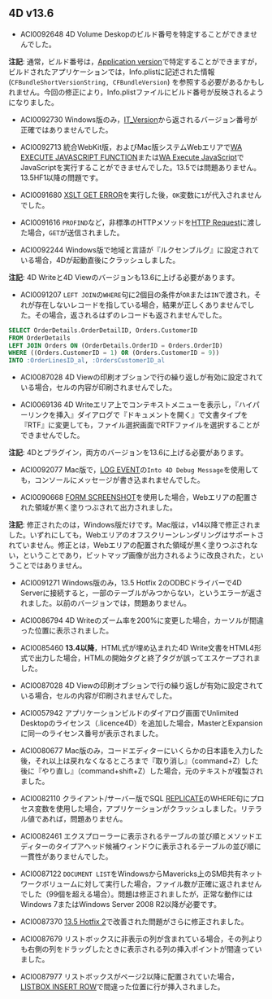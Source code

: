 4D v13.6
---

* ACI0092648 4D Volume Deskopのビルド番号を特定することができませんでした。

**注記**: 通常，ビルド番号は，[Application version](http://doc.4d.com/4Dv13/4D/13.5/Application-version.301-1458428.ja.html)で特定することができますが，ビルドされたアプリケーションでは，Info.plistに記述された情報 (```CFBundleShortVersionString, CFBundleVersion```) を参照する必要があるかもしれません。今回の修正により，Info.plistファイルにビルド番号が反映されるようになりました。

* ACI0092730 Windows版のみ，[IT_Version](http://doc.4d.com/4Dv13/4D/13.2/IT-Version.301-1086826.ja.html)から返されるバージョン番号が正確ではありませんでした。

* ACI0092713 統合WebKit版，およびMac版システムWebエリアで[WA EXECUTE JAVASCRIPT FUNCTION](http://doc.4d.com/4Dv13/4D/13.5/WA-EXECUTE-JAVASCRIPT-FUNCTION.301-1457214.ja.html)または[WA Execute JavaScript](http://doc.4d.com/4Dv13/4D/13.5/WA-Execute-JavaScript.301-1457215.ja.html)でJavaScriptを実行することができませんでした。13.5では問題ありません。13.5HF1以降の問題です。
 
* ACI0091680 [XSLT GET ERROR](http://doc.4d.com/4Dv13/4D/13.5/XSLT-GET-ERROR.301-1457286.ja.html)を実行した後，```OK```変数に```1```が代入されませんでした。

* ACI0091616 ```PROFIND```など，非標準のHTTPメソッドを[HTTP Request](http://doc.4d.com/4Dv13/4D/13.5/HTTP-Request.301-1458478.ja.html)に渡した場合，```GET```が送信されました。

* ACI0092244 Windows版で地域と言語が『ルクセンブルグ』に設定されている場合，4Dが起動直後にクラッシュしました。

**注記**: 4D Writeと4D Viewのバージョンも13.6に上げる必要があります。

* ACI0091207 ```LEFT JOIN```の```WHERE```句に2個目の条件が```OR```または```IN```で渡され，それが存在しないレコードを指している場合，結果が正しくありませんでした。その場合，返されるはずのレコードも返されませんでした。

```sql
SELECT OrderDetails.OrderDetailID, Orders.CustomerID
FROM OrderDetails 
LEFT JOIN Orders ON (OrderDetails.OrderID = Orders.OrderID) 
WHERE ((Orders.CustomerID = 1) OR (Orders.CustomerID = 9))
INTO :OrderLinesID_al, :OrdersCustomerID_al
```

* ACI0087028 4D Viewの印刷オブションで行の繰り返しが有効に設定されている場合，セルの内容が印刷されませんでした。

* ACI0069136 4D Writeエリア上でコンテキストメニューを表示し，『ハイパーリンクを挿入』ダイアログで『ドキュメントを開く』で文書タイプを『RTF』に変更しても，ファイル選択画面でRTFファイルを選択することができませんでした。
 
**注記**: 4Dとプラグイン，両方のバージョンを13.6に上げる必要があります。

* ACI0092077 Mac版で，[LOG EVENT](http://doc.4d.com/4Dv13/4D/13.5/LOG-EVENT.301-1457583.ja.html)の```Into 4D Debug Message```を使用しても，コンソールにメッセージが書き込まれませんでした。 

* ACI0090668 [FORM SCREENSHOT](http://doc.4d.com/4Dv13/4D/13.5/FORM-SCREENSHOT.301-1458325.ja.html)を使用した場合，Webエリアの配置された領域が黒く塗りつぶされて出力されました。

**注記**: 修正されたのは，Windows版だけです。Mac版は，v14以降で修正されました。いずれにしても，Webエリアのオフスクリーンレンダリングはサポートされていません。修正とは，Webエリアの配置された領域が黒く塗りつぶされない，ということであり，ビットマップ画像が出力されるように改良された，ということではありません。

* ACI0091271 Windows版のみ，13.5 Hotfix 2のODBCドライバーで4D Serverに接続すると，一部のテーブルがみつからない，というエラーが返されました。以前のバージョンでは，問題ありません。

* ACI0086794 4D Writeのズーム率を200%に変更した場合，カーソルが間違った位置に表示されました。

* ACI0085460 **13.4以降**，HTML式が埋め込まれた4D Write文書をHTML4形式で出力した場合，HTMLの開始タグと終了タグが誤ってエスケープされました。

* ACI0087028 4D Viewの印刷オブションで行の繰り返しが有効に設定されている場合，セルの内容が印刷されませんでした。

* ACI0057942 アプリケーションビルドのダイアログ画面でUnlimited Desktopのライセンス（.licence4D）を追加した場合，MasterとExpansionに同一のライセンス番号が表示されました。

* ACI0080677 Mac版のみ，コードエディターにいくらかの日本語を入力した後，それ以上は戻れなくなるところまで『取り消し』（command+Z）した後に『やり直し』（command+shift+Z）した場合，元のテキストが複製されました。

* ACI0082110 クライアント/サーバー版でSQL [REPLICATE](http://doc.4d.com/4Dv13/4D/13.4/REPLICATE.300-1225617.ja.html)のWHERE句にプロセス変数を使用した場合，アプリケーションがクラッシュしました。リテラル値であれば，問題ありません。

* ACI0082461 エクスプローラーに表示されるテーブルの並び順とメソッドエディターのタイプアヘッド候補ウィンドウに表示されるテーブルの並び順に一貫性がありませんでした。

* ACI0087122 ```DOCUMENT LIST```をWindowsからMavericks上のSMB共有ネットワークボリュームに対して実行した場合，ファイル数が正確に返されませんでした（99個を超える場合）。問題は修正されましたが，正常な動作にはWindows 7またはWindows Server 2008 R2以降が必要です。

* ACI0087370 [13.5 Hotfix 2](http://www.4d.com/jp/blog/about-13-5-2.html)で改善された問題がさらに修正されました。
 
* ACI0087679 リストボックスに非表示の列が含まれている場合，その列よりも右側の列をドラッグしたときに表示される列の挿入ポイントが間違っていました。

* ACI0087977 リストボックスがページ2以降に配置されていた場合，[LISTBOX INSERT ROW](http://doc.4d.com/4Dv13/4D/13.5/LISTBOX-INSERT-ROWS.301-1458211.ja.html)で間違った位置に行が挿入されました。

